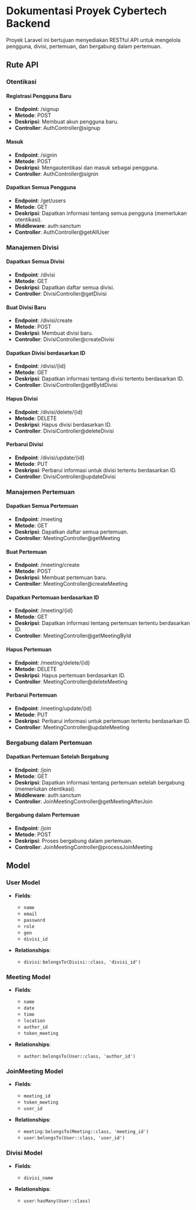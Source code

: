 # Dokumentasi Proyek Cybertech Backend

Proyek Laravel ini bertujuan menyediakan RESTful API untuk mengelola pengguna, divisi, pertemuan, dan bergabung dalam pertemuan.

## Rute API

### Otentikasi

#### Registrasi Pengguna Baru
- **Endpoint**: /signup
- **Metode**: POST
- **Deskripsi**: Membuat akun pengguna baru.
- **Controller**: AuthController@signup

#### Masuk
- **Endpoint**: /signin
- **Metode**: POST
- **Deskripsi**: Mengautentikasi dan masuk sebagai pengguna.
- **Controller**: AuthController@signin

#### Dapatkan Semua Pengguna
- **Endpoint**: /get/users
- **Metode**: GET
- **Deskripsi**: Dapatkan informasi tentang semua pengguna (memerlukan otentikasi).
- **Middleware**: auth:sanctum
- **Controller**: AuthController@getAllUser

### Manajemen Divisi

#### Dapatkan Semua Divisi
- **Endpoint**: /divisi
- **Metode**: GET
- **Deskripsi**: Dapatkan daftar semua divisi.
- **Controller**: DivisiController@getDivisi

#### Buat Divisi Baru
- **Endpoint**: /divisi/create
- **Metode**: POST
- **Deskripsi**: Membuat divisi baru.
- **Controller**: DivisiController@createDivisi

#### Dapatkan Divisi berdasarkan ID
- **Endpoint**: /divisi/{id}
- **Metode**: GET
- **Deskripsi**: Dapatkan informasi tentang divisi tertentu berdasarkan ID.
- **Controller**: DivisiController@getByIdDivisi

#### Hapus Divisi
- **Endpoint**: /divisi/delete/{id}
- **Metode**: DELETE
- **Deskripsi**: Hapus divisi berdasarkan ID.
- **Controller**: DivisiController@deleteDivisi

#### Perbarui Divisi
- **Endpoint**: /divisi/update/{id}
- **Metode**: PUT
- **Deskripsi**: Perbarui informasi untuk divisi tertentu berdasarkan ID.
- **Controller**: DivisiController@updateDivisi

### Manajemen Pertemuan

#### Dapatkan Semua Pertemuan
- **Endpoint**: /meeting
- **Metode**: GET
- **Deskripsi**: Dapatkan daftar semua pertemuan.
- **Controller**: MeetingController@getMeeting

#### Buat Pertemuan
- **Endpoint**: /meeting/create
- **Metode**: POST
- **Deskripsi**: Membuat pertemuan baru.
- **Controller**: MeetingController@createMeeting

#### Dapatkan Pertemuan berdasarkan ID
- **Endpoint**: /meeting/{id}
- **Metode**: GET
- **Deskripsi**: Dapatkan informasi tentang pertemuan tertentu berdasarkan ID.
- **Controller**: MeetingController@getMeetingById

#### Hapus Pertemuan
- **Endpoint**: /meeting/delete/{id}
- **Metode**: DELETE
- **Deskripsi**: Hapus pertemuan berdasarkan ID.
- **Controller**: MeetingController@deleteMeeting

#### Perbarui Pertemuan
- **Endpoint**: /meeting/update/{id}
- **Metode**: PUT
- **Deskripsi**: Perbarui informasi untuk pertemuan tertentu berdasarkan ID.
- **Controller**: MeetingController@updateMeeting

### Bergabung dalam Pertemuan

#### Dapatkan Pertemuan Setelah Bergabung
- **Endpoint**: /join
- **Metode**: GET
- **Deskripsi**: Dapatkan informasi tentang pertemuan setelah bergabung (memerlukan otentikasi).
- **Middleware**: auth:sanctum
- **Controller**: JoinMeetingController@getMeetingAfterJoin

#### Bergabung dalam Pertemuan
- **Endpoint**: /join
- **Metode**: POST
- **Deskripsi**: Proses bergabung dalam pertemuan.
- **Controller**: JoinMeetingController@processJoinMeeting

## Model

### User Model

- **Fields**:
  - `name`
  - `email`
  - `password`
  - `role`
  - `gen`
  - `divisi_id`

- **Relationships**:
  - `divisi`: `belongsTo(Divisi::class, 'divisi_id')`

### Meeting Model

- **Fields**:
  - `name`
  - `date`
  - `time`
  - `location`
  - `author_id`
  - `token_meeting`

- **Relationships**:
  - `author`: `belongsTo(User::class, 'author_id')`

### JoinMeeting Model

- **Fields**:
  - `meeting_id`
  - `token_meeting`
  - `user_id`

- **Relationships**:
  - `meeting`: `belongsTo(Meeting::class, 'meeting_id')`
  - `user`: `belongsTo(User::class, 'user_id')`

### Divisi Model

- **Fields**:
  - `divisi_name`

- **Relationships**:
  - `user`: `hasMany(User::class)`
    
